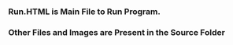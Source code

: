 ### Run.HTML is Main File to Run Program.
### Other Files and Images are Present in the Source Folder
